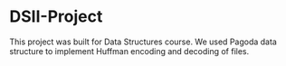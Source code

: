 # DSII-Project
This project was built for Data Structures course. We used Pagoda data structure to implement Huffman encoding and decoding of files.
